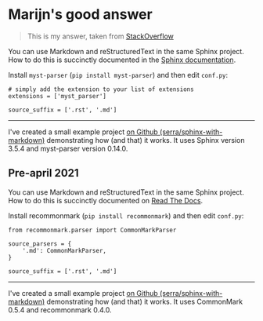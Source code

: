 # Marijn's good answer

> This is my answer, taken from [StackOverflow](http://stackoverflow.com/a/33797841/322283)

You can use Markdown and reStructuredText in the same Sphinx project. 
How to do this is succinctly documented in the [Sphinx documentation]. 

Install `myst-parser` (`pip install myst-parser`) and then edit `conf.py`:

    # simply add the extension to your list of extensions
    extensions = ['myst_parser']
    
    source_suffix = ['.rst', '.md']

---

I've created a small example project [on Github (serra/sphinx-with-markdown)](https://github.com/serra/sphinx-with-markdown) demonstrating how (and that) it works. It uses Sphinx version 3.5.4 and myst-parser version 0.14.0.


 [Sphinx documentation]: https://www.sphinx-doc.org/en/master/usage/markdown.html


## Pre-april 2021 

You can use Markdown and reStructuredText in the same Sphinx project. How to do this is succinctly documented on [Read The Docs]. 

Install recommonmark (`pip install recommonmark`) and then edit `conf.py`:

    from recommonmark.parser import CommonMarkParser
    
    source_parsers = {
        '.md': CommonMarkParser,
    }
    
    source_suffix = ['.rst', '.md']

---

I've created a small example project [on Github (serra/sphinx-with-markdown)](https://github.com/serra/sphinx-with-markdown) demonstrating how (and that) it works. It uses CommonMark 0.5.4 and recommonmark 0.4.0.


 [Read The Docs]: http://docs.readthedocs.org/en/latest/getting_started.html#in-markdown
 [beni]: http://stackoverflow.com/a/2487862/322283